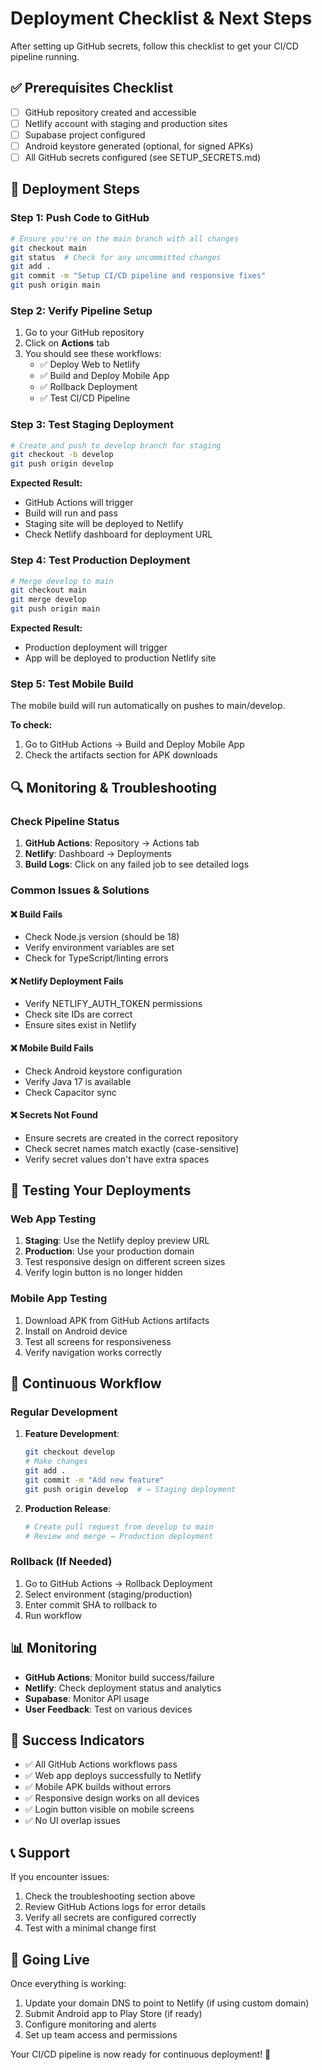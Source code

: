 # Deployment Checklist & Next Steps

After setting up GitHub secrets, follow this checklist to get your CI/CD pipeline running.

## ✅ Prerequisites Checklist

- [ ] GitHub repository created and accessible
- [ ] Netlify account with staging and production sites
- [ ] Supabase project configured
- [ ] Android keystore generated (optional, for signed APKs)
- [ ] All GitHub secrets configured (see SETUP_SECRETS.md)

## 🚀 Deployment Steps

### Step 1: Push Code to GitHub

```bash
# Ensure you're on the main branch with all changes
git checkout main
git status  # Check for any uncommitted changes
git add .
git commit -m "Setup CI/CD pipeline and responsive fixes"
git push origin main
```

### Step 2: Verify Pipeline Setup

1. Go to your GitHub repository
2. Click on **Actions** tab
3. You should see these workflows:
   - ✅ Deploy Web to Netlify
   - ✅ Build and Deploy Mobile App
   - ✅ Rollback Deployment
   - ✅ Test CI/CD Pipeline

### Step 3: Test Staging Deployment

```bash
# Create and push to develop branch for staging
git checkout -b develop
git push origin develop
```

**Expected Result:**

- GitHub Actions will trigger
- Build will run and pass
- Staging site will be deployed to Netlify
- Check Netlify dashboard for deployment URL

### Step 4: Test Production Deployment

```bash
# Merge develop to main
git checkout main
git merge develop
git push origin main
```

**Expected Result:**

- Production deployment will trigger
- App will be deployed to production Netlify site

### Step 5: Test Mobile Build

The mobile build will run automatically on pushes to main/develop.

**To check:**

1. Go to GitHub Actions → Build and Deploy Mobile App
2. Check the artifacts section for APK downloads

## 🔍 Monitoring & Troubleshooting

### Check Pipeline Status

1. **GitHub Actions**: Repository → Actions tab
2. **Netlify**: Dashboard → Deployments
3. **Build Logs**: Click on any failed job to see detailed logs

### Common Issues & Solutions

#### ❌ Build Fails

- Check Node.js version (should be 18)
- Verify environment variables are set
- Check for TypeScript/linting errors

#### ❌ Netlify Deployment Fails

- Verify NETLIFY_AUTH_TOKEN permissions
- Check site IDs are correct
- Ensure sites exist in Netlify

#### ❌ Mobile Build Fails

- Check Android keystore configuration
- Verify Java 17 is available
- Check Capacitor sync

#### ❌ Secrets Not Found

- Ensure secrets are created in the correct repository
- Check secret names match exactly (case-sensitive)
- Verify secret values don't have extra spaces

## 📱 Testing Your Deployments

### Web App Testing

1. **Staging**: Use the Netlify deploy preview URL
2. **Production**: Use your production domain
3. Test responsive design on different screen sizes
4. Verify login button is no longer hidden

### Mobile App Testing

1. Download APK from GitHub Actions artifacts
2. Install on Android device
3. Test all screens for responsiveness
4. Verify navigation works correctly

## 🔄 Continuous Workflow

### Regular Development

1. **Feature Development**:

   ```bash
   git checkout develop
   # Make changes
   git add .
   git commit -m "Add new feature"
   git push origin develop  # → Staging deployment
   ```

2. **Production Release**:
   ```bash
   # Create pull request from develop to main
   # Review and merge → Production deployment
   ```

### Rollback (If Needed)

1. Go to GitHub Actions → Rollback Deployment
2. Select environment (staging/production)
3. Enter commit SHA to rollback to
4. Run workflow

## 📊 Monitoring

- **GitHub Actions**: Monitor build success/failure
- **Netlify**: Check deployment status and analytics
- **Supabase**: Monitor API usage
- **User Feedback**: Test on various devices

## 🎯 Success Indicators

- ✅ All GitHub Actions workflows pass
- ✅ Web app deploys successfully to Netlify
- ✅ Mobile APK builds without errors
- ✅ Responsive design works on all devices
- ✅ Login button visible on mobile screens
- ✅ No UI overlap issues

## 📞 Support

If you encounter issues:

1. Check the troubleshooting section above
2. Review GitHub Actions logs for error details
3. Verify all secrets are configured correctly
4. Test with a minimal change first

## 🚀 Going Live

Once everything is working:

1. Update your domain DNS to point to Netlify (if using custom domain)
2. Submit Android app to Play Store (if ready)
3. Configure monitoring and alerts
4. Set up team access and permissions

Your CI/CD pipeline is now ready for continuous deployment! 🎉

